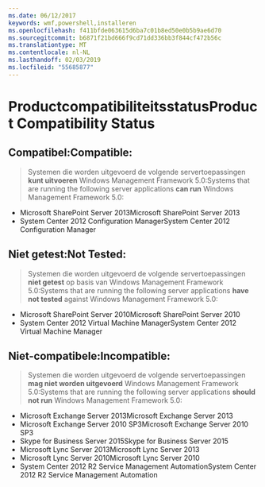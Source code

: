 ```yaml
---
ms.date: 06/12/2017
keywords: wmf,powershell,installeren
ms.openlocfilehash: f411bfde063615d6ba7c01b8ed50e0b5b9ae6d70
ms.sourcegitcommit: b6871f21bd666f9cd71dd336bb3f844cf472b56c
ms.translationtype: MT
ms.contentlocale: nl-NL
ms.lasthandoff: 02/03/2019
ms.locfileid: "55685877"
---
```

# <a name="product-compatibility-status"></a><span data-ttu-id="db57c-102">Productcompatibiliteitsstatus</span><span class="sxs-lookup"><span data-stu-id="db57c-102">Product Compatibility Status</span></span>

## <a name="compatible"></a><span data-ttu-id="db57c-103">Compatibel:</span><span class="sxs-lookup"><span data-stu-id="db57c-103">Compatible:</span></span>
> <span data-ttu-id="db57c-104">Systemen die worden uitgevoerd de volgende servertoepassingen **kunt uitvoeren** Windows Management Framework 5.0:</span><span class="sxs-lookup"><span data-stu-id="db57c-104">Systems that are running the following server applications **can run** Windows Management Framework 5.0:</span></span>

- <span data-ttu-id="db57c-105">Microsoft SharePoint Server 2013</span><span class="sxs-lookup"><span data-stu-id="db57c-105">Microsoft SharePoint Server 2013</span></span>
- <span data-ttu-id="db57c-106">System Center 2012 Configuration Manager</span><span class="sxs-lookup"><span data-stu-id="db57c-106">System Center 2012 Configuration Manager</span></span>

## <a name="not-tested"></a><span data-ttu-id="db57c-107">Niet getest:</span><span class="sxs-lookup"><span data-stu-id="db57c-107">Not Tested:</span></span>
> <span data-ttu-id="db57c-108">Systemen die worden uitgevoerd de volgende servertoepassingen **niet getest** op basis van Windows Management Framework 5.0:</span><span class="sxs-lookup"><span data-stu-id="db57c-108">Systems that are running the following server applications **have not tested** against Windows Management Framework 5.0:</span></span>

- <span data-ttu-id="db57c-109">Microsoft SharePoint Server 2010</span><span class="sxs-lookup"><span data-stu-id="db57c-109">Microsoft SharePoint Server 2010</span></span>
- <span data-ttu-id="db57c-110">System Center 2012 Virtual Machine Manager</span><span class="sxs-lookup"><span data-stu-id="db57c-110">System Center 2012 Virtual Machine Manager</span></span>

## <a name="incompatible"></a><span data-ttu-id="db57c-111">Niet-compatibele:</span><span class="sxs-lookup"><span data-stu-id="db57c-111">Incompatible:</span></span>
> <span data-ttu-id="db57c-112">Systemen die worden uitgevoerd de volgende servertoepassingen **mag niet worden uitgevoerd** Windows Management Framework 5.0:</span><span class="sxs-lookup"><span data-stu-id="db57c-112">Systems that are running the following server applications **should not run** Windows Management Framework 5.0:</span></span>

- <span data-ttu-id="db57c-113">Microsoft Exchange Server 2013</span><span class="sxs-lookup"><span data-stu-id="db57c-113">Microsoft Exchange Server 2013</span></span>
- <span data-ttu-id="db57c-114">Microsoft Exchange Server 2010 SP3</span><span class="sxs-lookup"><span data-stu-id="db57c-114">Microsoft Exchange Server 2010 SP3</span></span>
- <span data-ttu-id="db57c-115">Skype for Business Server 2015</span><span class="sxs-lookup"><span data-stu-id="db57c-115">Skype for Business Server 2015</span></span>
- <span data-ttu-id="db57c-116">Microsoft Lync Server 2013</span><span class="sxs-lookup"><span data-stu-id="db57c-116">Microsoft Lync Server 2013</span></span>
- <span data-ttu-id="db57c-117">Microsoft Lync Server 2010</span><span class="sxs-lookup"><span data-stu-id="db57c-117">Microsoft Lync Server 2010</span></span>
- <span data-ttu-id="db57c-118">System Center 2012 R2 Service Management Automation</span><span class="sxs-lookup"><span data-stu-id="db57c-118">System Center 2012 R2 Service Management Automation</span></span>
